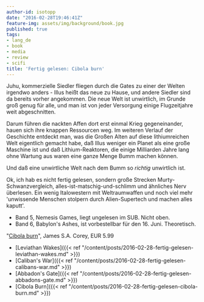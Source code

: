 ```yaml
---
author-id: isotopp
date: "2016-02-28T19:46:41Z"
feature-img: assets/img/background/book.jpg
published: true
tags:
- lang_de
- book
- media
- review
- scifi
title: 'Fertig gelesen: Cibola burn'
---
```

Juhu, kommerzielle Siedler fliegen durch die Gates zu einer der Welten irgendwo anders - Illus heißt das neue zu Hause, und andere Siedler sind da bereits vorher angekommen. Die neue Welt ist unwirtlich, im Grunde groß genug für alle, und man ist von jeder Versorgung einige Flugzeitjahre weit abgeschnitten.

Darum führen die nackten Affen dort erst einmal Krieg gegeneinander, hauen sich ihre knappen Ressourcen weg. Im weiteren Verlauf der Geschichte entdeckt man, was die Großen Alten auf diese lithiumreichen Welt eigentlich gemacht habe, daß Illus weniger ein Planet als eine große Maschine ist und daß Lithium-Reaktoren, die einige Milliarden Jahre lang ohne Wartung aus waren eine ganze Menge Bumm machen können.

Und daß eine unwirtliche Welt nach dem Bumm so _richtig_ unwirtlich ist.

Ok, ich hab es nicht fertig gelesen, sondern große Strecken Murty-Schwanzvergleich, alles-ist-matschig-und-schlimm und ähnliches Nerv überlesen. Ein wenig Italowestern mit Weltraumwaffen und noch viel mehr 'unwissende Menschen stolpern durch Alien-Supertech und machen alles kaputt'.

- Band 5, Nemesis Games, liegt ungelesen im SUB. Nicht oben.
- Band 6, Babylon's Ashes, ist vorbestellbar für den 16. Juni. Theoretisch.

"[Cibola burn](http://www.amazon.de/dp/B00GFHFZY8)", James S.A. Corey, EUR 5.99

- [Leviathan Wakes]({{< ref "/content/posts/2016-02-28-fertig-gelesen-leviathan-wakes.md" >}})
- [Caliban's War]({{< ref "/content/posts/2016-02-28-fertig-gelesen-calibans-war.md" >}})
- [Abbadon's Gate]({{< ref "/content/posts/2016-02-28-fertig-gelesen-abbadons-gate.md" >}})
- [Cibola Burn]({{< ref "/content/posts/2016-02-28-fertig-gelesen-cibola-burn.md" >}})

